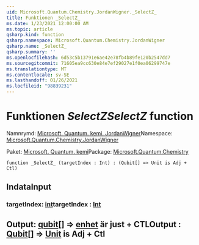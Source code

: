 ```yaml
---
uid: Microsoft.Quantum.Chemistry.JordanWigner._SelectZ_
title: Funktionen _SelectZ_
ms.date: 1/23/2021 12:00:00 AM
ms.topic: article
qsharp.kind: function
qsharp.namespace: Microsoft.Quantum.Chemistry.JordanWigner
qsharp.name: _SelectZ_
qsharp.summary: ''
ms.openlocfilehash: 6d53c5b13791e6ae42e78fb4b89fe120b2547dd7
ms.sourcegitcommit: 71605ea9cc630e84e7ef29027e1f0ea06299747e
ms.translationtype: MT
ms.contentlocale: sv-SE
ms.lasthandoff: 01/26/2021
ms.locfileid: "98839231"
---
```

# <a name="_selectz_-function"></a><span data-ttu-id="b7e3d-102">Funktionen _SelectZ_</span><span class="sxs-lookup"><span data-stu-id="b7e3d-102">_SelectZ_ function</span></span>

<span data-ttu-id="b7e3d-103">Namnrymd: [Microsoft. Quantum. kemi. JordanWigner](xref:Microsoft.Quantum.Chemistry.JordanWigner)</span><span class="sxs-lookup"><span data-stu-id="b7e3d-103">Namespace: [Microsoft.Quantum.Chemistry.JordanWigner](xref:Microsoft.Quantum.Chemistry.JordanWigner)</span></span>

<span data-ttu-id="b7e3d-104">Paket: [Microsoft. Quantum. kemi](https://nuget.org/packages/Microsoft.Quantum.Chemistry)</span><span class="sxs-lookup"><span data-stu-id="b7e3d-104">Package: [Microsoft.Quantum.Chemistry](https://nuget.org/packages/Microsoft.Quantum.Chemistry)</span></span>




```qsharp
function _SelectZ_ (targetIndex : Int) : (Qubit[] => Unit is Adj + Ctl)
```


## <a name="input"></a><span data-ttu-id="b7e3d-105">Indata</span><span class="sxs-lookup"><span data-stu-id="b7e3d-105">Input</span></span>

### <a name="targetindex--int"></a><span data-ttu-id="b7e3d-106">targetIndex: [int](xref:microsoft.quantum.lang-ref.int)</span><span class="sxs-lookup"><span data-stu-id="b7e3d-106">targetIndex : [Int](xref:microsoft.quantum.lang-ref.int)</span></span>





## <a name="output--qubit--unit--is-adj--ctl"></a><span data-ttu-id="b7e3d-107">Output: [qubit](xref:microsoft.quantum.lang-ref.qubit)[] => [enhet](xref:microsoft.quantum.lang-ref.unit)  är just + CTL</span><span class="sxs-lookup"><span data-stu-id="b7e3d-107">Output : [Qubit](xref:microsoft.quantum.lang-ref.qubit)[] => [Unit](xref:microsoft.quantum.lang-ref.unit)  is Adj + Ctl</span></span>

